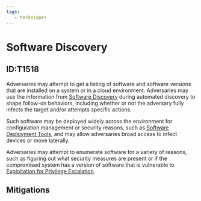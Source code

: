 ```yaml
---
tags:
   - techniques
---
```

# Software Discovery
## ID:T1518
Adversaries may attempt to get a listing of software and software versions that are installed on a system or in a cloud environment. Adversaries may use the information from [Software Discovery](/mitre/techniques/T1518) during automated discovery to shape follow-on behaviors, including whether or not the adversary fully infects the target and/or attempts specific actions.

Such software may be deployed widely across the environment for configuration management or security reasons, such as [Software Deployment Tools](/mitre/techniques/T1072), and may allow adversaries broad access to infect devices or move laterally.

Adversaries may attempt to enumerate software for a variety of reasons, such as figuring out what security measures are present or if the compromised system has a version of software that is vulnerable to [Exploitation for Privilege Escalation](/mitre/techniques/T1068).
## Mitigations
